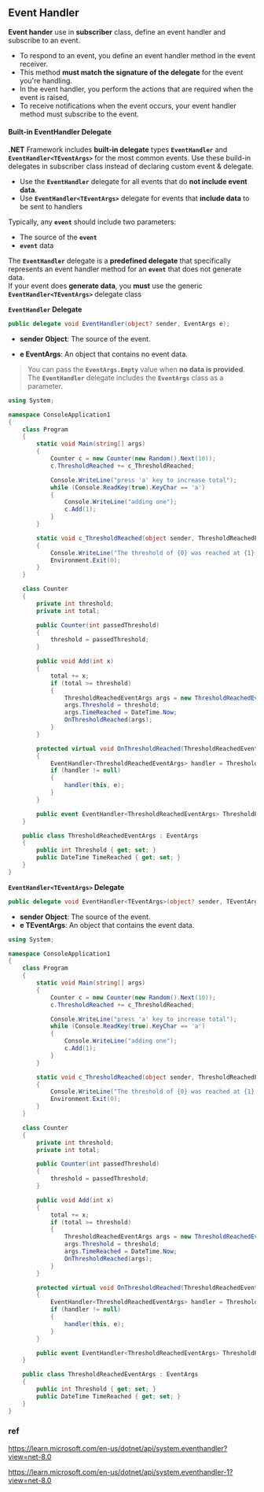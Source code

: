 ## Event Handler

**Event hander** use in **subscriber** class, define an event handler and subscribe to an event.

- To respond to an event, you define an event handler method in the event receiver.
- This method **must match the signature of the delegate** for the event you're handling.
- In the event handler, you perform the actions that are required when the event is raised,
- To receive notifications when the event occurs, your event handler method must subscribe to the event.

#### Built-in EventHandler Delegate
**.NET** Framework includes **built-in delegate** types **`EventHandler`** and **`EventHandler<TEventArgs>`** 
for the most common events.  Use these build-in delegates in subscriber class instead of declaring custom event & delegate. 

- Use the **`EventHandler`** delegate for all events that do **not include event data**.
- Use **`EventHandler<TEventArgs>`** delegate for events that **include data** to be sent to handlers

Typically, any **`event`** should include two parameters: 
- The source of the **`event`**
- **`event`** data

The **`EventHandler`** delegate is a **predefined delegate** that specifically represents an event handler method for an **`event`** that does not generate data. \
If your event does **generate data**, you **must** use the generic **`EventHandler<TEventArgs>`** delegate class

**`EventHandler` Delegate**

```cs
public delegate void EventHandler(object? sender, EventArgs e);
```

- **sender Object**: The source of the event.

- **e EventArgs**: An object that contains no event data.


> You can pass the **`EventArgs.Empty`** value when **no data is provided**. The **`EventHandler`** delegate includes the **`EventArgs`** class as a parameter.

```cs
using System;

namespace ConsoleApplication1
{
    class Program
    {
        static void Main(string[] args)
        {
            Counter c = new Counter(new Random().Next(10));
            c.ThresholdReached += c_ThresholdReached;

            Console.WriteLine("press 'a' key to increase total");
            while (Console.ReadKey(true).KeyChar == 'a')
            {
                Console.WriteLine("adding one");
                c.Add(1);
            }
        }

        static void c_ThresholdReached(object sender, ThresholdReachedEventArgs e)
        {
            Console.WriteLine("The threshold of {0} was reached at {1}.", e.Threshold,  e.TimeReached);
            Environment.Exit(0);
        }
    }

    class Counter
    {
        private int threshold;
        private int total;

        public Counter(int passedThreshold)
        {
            threshold = passedThreshold;
        }

        public void Add(int x)
        {
            total += x;
            if (total >= threshold)
            {
                ThresholdReachedEventArgs args = new ThresholdReachedEventArgs();
                args.Threshold = threshold;
                args.TimeReached = DateTime.Now;
                OnThresholdReached(args);
            }
        }

        protected virtual void OnThresholdReached(ThresholdReachedEventArgs e)
        {
            EventHandler<ThresholdReachedEventArgs> handler = ThresholdReached;
            if (handler != null)
            {
                handler(this, e);
            }
        }

        public event EventHandler<ThresholdReachedEventArgs> ThresholdReached;
    }

    public class ThresholdReachedEventArgs : EventArgs
    {
        public int Threshold { get; set; }
        public DateTime TimeReached { get; set; }
    }
}
```

**`EventHandler<TEventArgs>` Delegate**

```cs
public delegate void EventHandler<TEventArgs>(object? sender, TEventArgs e);
```

- **sender Object**: The source of the event.
- **e TEventArgs**: An object that contains the event data.

```cs
using System;

namespace ConsoleApplication1
{
    class Program
    {
        static void Main(string[] args)
        {
            Counter c = new Counter(new Random().Next(10));
            c.ThresholdReached += c_ThresholdReached;

            Console.WriteLine("press 'a' key to increase total");
            while (Console.ReadKey(true).KeyChar == 'a')
            {
                Console.WriteLine("adding one");
                c.Add(1);
            }
        }

        static void c_ThresholdReached(object sender, ThresholdReachedEventArgs e)
        {
            Console.WriteLine("The threshold of {0} was reached at {1}.", e.Threshold,  e.TimeReached);
            Environment.Exit(0);
        }
    }

    class Counter
    {
        private int threshold;
        private int total;

        public Counter(int passedThreshold)
        {
            threshold = passedThreshold;
        }

        public void Add(int x)
        {
            total += x;
            if (total >= threshold)
            {
                ThresholdReachedEventArgs args = new ThresholdReachedEventArgs();
                args.Threshold = threshold;
                args.TimeReached = DateTime.Now;
                OnThresholdReached(args);
            }
        }

        protected virtual void OnThresholdReached(ThresholdReachedEventArgs e)
        {
            EventHandler<ThresholdReachedEventArgs> handler = ThresholdReached;
            if (handler != null)
            {
                handler(this, e);
            }
        }

        public event EventHandler<ThresholdReachedEventArgs> ThresholdReached;
    }

    public class ThresholdReachedEventArgs : EventArgs
    {
        public int Threshold { get; set; }
        public DateTime TimeReached { get; set; }
    }
}
```



### ref 
https://learn.microsoft.com/en-us/dotnet/api/system.eventhandler?view=net-8.0

https://learn.microsoft.com/en-us/dotnet/api/system.eventhandler-1?view=net-8.0
